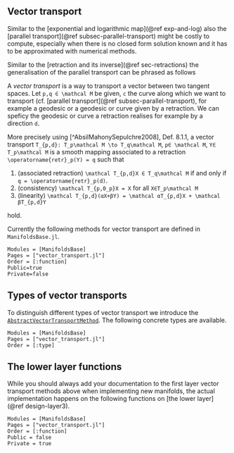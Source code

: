 ## Vector transport

Similar to the [exponential and logarithmic map](@ref exp-and-log) also the [parallel transport](@ref subsec-parallel-transport) might be costly to compute, especially when there is no closed form solution known and it has to be approximated with numerical methods.

Similar to the [retraction and its inverse](@ref sec-retractions) the generalisation of the parallel transport can be phrased as follows

A _vector transport_ is a way to transport a vector between two tangent spaces.
Let ``p,q ∈ \mathcal M`` be given, ``c`` the curve along which we want to transport (cf. [parallel transport](@ref subsec-parallel-transport), for example a geodesic or a geodesic or curve given by a retraction. We can speficy the geodesic or curve a retraction realises for example by a direction ``d``.

More precisely using [^AbsilMahonySepulchre2008], Def. 8.1.1, a vector transport
``T_{p,d}: T_p\mathcal M \to T_q\mathcal M``, ``p∈ \mathcal M``, ``Y∈ T_p\mathcal M`` is a smooth mapping
associated to a retraction ``\operatorname{retr}_p(Y) = q`` such that

1. (associated retraction) ``\mathcal T_{p,d}X ∈ T_q\mathcal M`` if and only if ``q = \operatorname{retr}_p(d)``.
2. (consistency) ``\mathcal T_{p,0_p}X = X`` for all ``X∈T_p\mathcal M``
3. (linearity) ``\mathcal T_{p,d}(αX+βY) = \mathcal αT_{p,d}X + \mathcal βT_{p,d}Y``

hold.

Currently the following methods for vector transport are defined in `ManifoldsBase.jl`.

```@autodocs
Modules = [ManifoldsBase]
Pages = ["vector_transport.jl"]
Order = [:function]
Public=true
Private=false
```

## Types of vector transports

To distinguish different types of vector transport we introduce the [`AbstractVectorTransportMethod`](@ref). The following concrete types are available.

```@autodocs
Modules = [ManifoldsBase]
Pages = ["vector_transport.jl"]
Order = [:type]
```

## The lower layer functions

While you should always add your documentation to the first layer vector transport methods above when implementing new manifolds, the actual implementation happens on the following functions on [the lower layer](@ref design-layer3).

```@autodocs
Modules = [ManifoldsBase]
Pages = ["vector_transport.jl"]
Order = [:function]
Public = false
Private = true
```
